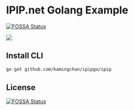 # IPIP.net Golang Example

[![FOSSA Status](https://app.fossa.io/api/projects/git%2Bgithub.com%2Fkamingchan%2Fipipgo.svg?type=shield)](https://app.fossa.io/projects/git%2Bgithub.com%2Fkamingchan%2Fipipgo?ref=badge_shield)

[![](https://github.com/kamingchan/ipipgo/workflows/Build/badge.svg)](https://github.com/kamingchan/ipipgo/actions)

## Install CLI

```bash
go get github.com/kamingchan/ipipgo/ipip
```

## License

[![FOSSA Status](https://app.fossa.io/api/projects/git%2Bgithub.com%2Fkamingchan%2Fipipgo.svg?type=large)](https://app.fossa.io/projects/git%2Bgithub.com%2Fkamingchan%2Fipipgo?ref=badge_large)
